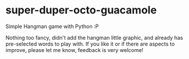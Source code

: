 # super-duper-octo-guacamole
Simple Hangman game with Python :P

Nothing too fancy, didn't add the hangman little graphic, and already has pre-selected words to play with. 
If you like it or if there are aspects to improve, please let me know, feedback is very welcome!
